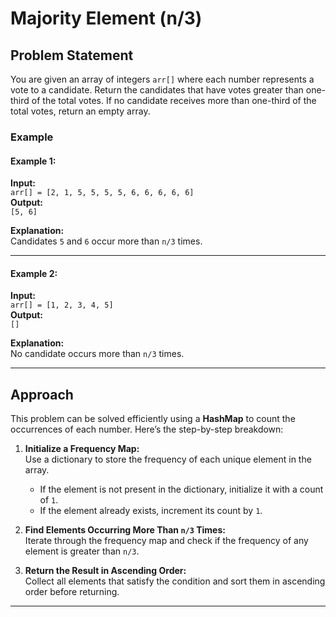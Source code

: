 # Majority Element (n/3)

## Problem Statement

You are given an array of integers `arr[]` where each number represents a vote to a candidate. Return the candidates that have votes greater than one-third of the total votes. If no candidate receives more than one-third of the total votes, return an empty array.

### Example

#### Example 1:
**Input:**  
`arr[] = [2, 1, 5, 5, 5, 5, 6, 6, 6, 6, 6]`  
**Output:**  
`[5, 6]`  

**Explanation:**  
Candidates `5` and `6` occur more than `n/3` times.

---

#### Example 2:
**Input:**  
`arr[] = [1, 2, 3, 4, 5]`  
**Output:**  
`[]`  

**Explanation:**  
No candidate occurs more than `n/3` times.

---

## Approach

This problem can be solved efficiently using a **HashMap** to count the occurrences of each number. Here’s the step-by-step breakdown:

1. **Initialize a Frequency Map:**  
   Use a dictionary to store the frequency of each unique element in the array.  
   - If the element is not present in the dictionary, initialize it with a count of `1`.
   - If the element already exists, increment its count by `1`.

2. **Find Elements Occurring More Than `n/3` Times:**  
   Iterate through the frequency map and check if the frequency of any element is greater than `n/3`.

3. **Return the Result in Ascending Order:**  
   Collect all elements that satisfy the condition and sort them in ascending order before returning.

---


